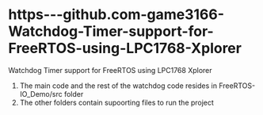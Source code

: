 # https---github.com-game3166-Watchdog-Timer-support-for-FreeRTOS-using-LPC1768-Xplorer
Watchdog Timer support for FreeRTOS using LPC1768 Xplorer

1. The main code and the rest of the watchdog code resides in FreeRTOS-IO_Demo/src folder
2. The other folders contain supoorting files to run the project
